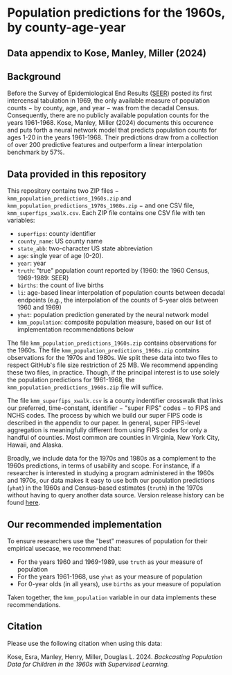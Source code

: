 # Population predictions for the 1960s, by county-age-year
Data appendix to Kose, Manley, Miller (2024)
---


## Background
Before the Survey of Epidemiological End Results ([SEER](https://seer.cancer.gov/)) posted its first intercensal tabulation in 1969, the only available measure of population counts $-$ by county, age, and year $-$ was from the decadal Census. Consequently, there are no publicly available population counts for the years 1961-1968. Kose, Manley, Miller (2024) documents this occurence and puts forth a neural network model that predicts population counts for ages 1-20 in the years 1961-1968. Their predictions draw from a collection of over 200 predictive features and outperform a linear interpolation benchmark by 57\%. 

## Data provided in this repository
This repository contains two ZIP files $-$ `kmm_population_predictions_1960s.zip` and `kmm_population_predictions_1970s_1980s.zip` $-$ and one CSV file, `kmm_superfips_xwalk.csv`. Each ZIP file contains one CSV file with ten variables: 

- `superfips`: county identifier
- `county_name`: US county name
- `state_abb`: two-character US state abbreviation
- `age`: single year of age (0-20).
- `year`: year
- `truth`: "true" population count reported by \{1960: the 1960 Census, 1969-1989: SEER\}
- `births`: the count of live births
- `li`: age-based linear interpolation of population counts between decadal endpoints (e.g., the interpolation of the counts of 5-year olds between 1960 and 1969)
- `yhat`: population prediction generated by the neural network model
- `kmm_population`: composite population measure, based on our list of implementation recommendations below

The file `kmm_population_predictions_1960s.zip` contains observations for the 1960s. The file `kmm_population_predictions_1960s.zip` contains observations for the 1970s and 1980s. We split these data into two files to respect GitHub's file size restriction of 25 MB. We recommend appending these two files, in practice. Though, if the principal interest is to use solely the population predictions for 1961-1968, the `kmm_population_predictions_1960s.zip` file will suffice. 

The file `kmm_superfips_xwalk.csv` is a county indentifier crosswalk that links our preferred, time-constant, identifier $-$ "super FIPS" codes $-$ to FIPS and NCHS codes. The process by which we build our super FIPS code is described in the appendix to our paper. In general, super FIPS-level aggregation is meaningfully different from using FIPS codes for only a handful of counties. Most common are counties in Virginia, New York City, Hawaii, and Alaska.

Broadly, we include data for the 1970s and 1980s as a complement to the 1960s predictions, in terms of usability and scope. For instance, if a researcher is interested in studying a program administered in the 1960s and 1970s, our data makes it easy to use both our population predictions (`yhat`) in the 1960s and Census-based estimates (`truth`) in the 1970s without having to query another data source. Version release history can be found [here](https://github.com/henrymanley/population_predictions_1960s/commits/main/).

## Our recommended implementation
To ensure researchers use the "best" measures of population for their empirical usecase, we recommend that: 
- For the years 1960 and 1969-1989, use `truth` as your measure of population
- For the years 1961-1968, use `yhat` as your measure of population
- For 0-year olds (in all years), use `births` as your measure of population

Taken together, the `kmm_population` variable in our data implements these recommendations. 

## Citation
Please use the following citation when using this data:

Kose, Esra, Manley, Henry, Miller, Douglas L. 2024. _Backcasting Population Data for Children in the 1960s with
Supervised Learning._
